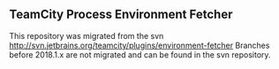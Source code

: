 TeamCity Process Environment Fetcher
---

This repository was migrated from the svn http://svn.jetbrains.org/teamcity/plugins/environment-fetcher
Branches before 2018.1.x are not migrated and can be found in the svn repository.